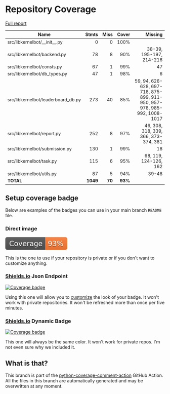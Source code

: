 # Repository Coverage

[Full report](https://htmlpreview.github.io/?https://github.com/gpu-mode/discord-cluster-manager/blob/python-coverage-comment-action-data/htmlcov/index.html)

| Name                                |    Stmts |     Miss |   Cover |   Missing |
|------------------------------------ | -------: | -------: | ------: | --------: |
| src/libkernelbot/\_\_init\_\_.py    |        0 |        0 |    100% |           |
| src/libkernelbot/backend.py         |       78 |        8 |     90% |38-39, 195-197, 214-216 |
| src/libkernelbot/consts.py          |       67 |        1 |     99% |        47 |
| src/libkernelbot/db\_types.py       |       47 |        1 |     98% |         6 |
| src/libkernelbot/leaderboard\_db.py |      273 |       40 |     85% |59, 94, 626-628, 697-718, 875-899, 911-950, 957-978, 985-992, 1008-1017 |
| src/libkernelbot/report.py          |      252 |        8 |     97% |46, 308, 318, 339, 366, 373-374, 381 |
| src/libkernelbot/submission.py      |      130 |        1 |     99% |        18 |
| src/libkernelbot/task.py            |      115 |        6 |     95% |68, 119, 124-126, 162 |
| src/libkernelbot/utils.py           |       87 |        5 |     94% |     39-48 |
|                           **TOTAL** | **1049** |   **70** | **93%** |           |


## Setup coverage badge

Below are examples of the badges you can use in your main branch `README` file.

### Direct image

[![Coverage badge](https://raw.githubusercontent.com/gpu-mode/discord-cluster-manager/python-coverage-comment-action-data/badge.svg)](https://htmlpreview.github.io/?https://github.com/gpu-mode/discord-cluster-manager/blob/python-coverage-comment-action-data/htmlcov/index.html)

This is the one to use if your repository is private or if you don't want to customize anything.

### [Shields.io](https://shields.io) Json Endpoint

[![Coverage badge](https://img.shields.io/endpoint?url=https://raw.githubusercontent.com/gpu-mode/discord-cluster-manager/python-coverage-comment-action-data/endpoint.json)](https://htmlpreview.github.io/?https://github.com/gpu-mode/discord-cluster-manager/blob/python-coverage-comment-action-data/htmlcov/index.html)

Using this one will allow you to [customize](https://shields.io/endpoint) the look of your badge.
It won't work with private repositories. It won't be refreshed more than once per five minutes.

### [Shields.io](https://shields.io) Dynamic Badge

[![Coverage badge](https://img.shields.io/badge/dynamic/json?color=brightgreen&label=coverage&query=%24.message&url=https%3A%2F%2Fraw.githubusercontent.com%2Fgpu-mode%2Fdiscord-cluster-manager%2Fpython-coverage-comment-action-data%2Fendpoint.json)](https://htmlpreview.github.io/?https://github.com/gpu-mode/discord-cluster-manager/blob/python-coverage-comment-action-data/htmlcov/index.html)

This one will always be the same color. It won't work for private repos. I'm not even sure why we included it.

## What is that?

This branch is part of the
[python-coverage-comment-action](https://github.com/marketplace/actions/python-coverage-comment)
GitHub Action. All the files in this branch are automatically generated and may be
overwritten at any moment.